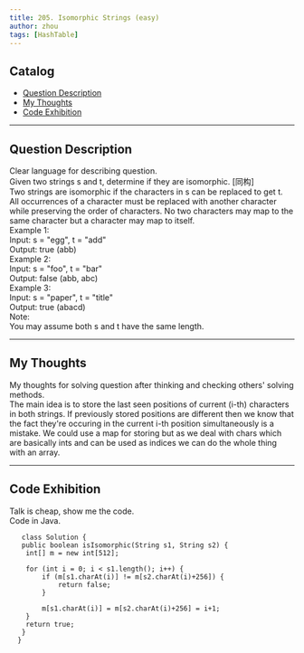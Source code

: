 ```yaml
---
title: 205. Isomorphic Strings (easy)              
author: zhou      
tags: [HashTable]        
---
```


       

## Catalog  
+ [Question Description](#partI)
+ [My Thoughts](#partII)
+ [Code Exhibition](#partIII)

----------------------------------

## Question Description
Clear language for describing question.    
Given two strings s and t, determine if they are isomorphic. [同构]     
Two strings are isomorphic if the characters in s can be replaced to get t.    
All occurrences of a character must be replaced with another character while preserving the order of characters. No two characters may map to the same character but a character may map to itself.    
Example 1:    
Input: s = "egg", t = "add"     
Output: true (abb)      
Example 2:   
Input: s = "foo", t = "bar"    
Output: false (abb, abc)      
Example 3:   
Input: s = "paper", t = "title"   
Output: true (abacd)      
Note:   
You may assume both s and t have the same length.    


----------------------------------

## My Thoughts
My thoughts for solving question after thinking and checking others' solving methods.        
The main idea is to store the last seen positions of current (i-th) characters in both strings. If previously stored positions are different then we know that the fact they're occuring in the current i-th position simultaneously is a mistake. We could use a map for storing but as we deal with chars which are basically ints and can be used as indices we can do the whole thing with an array.     


----------------------------------

## Code Exhibition
Talk is cheap, show me the code.    
Code in Java.     

       class Solution {
       public boolean isIsomorphic(String s1, String s2) {
        int[] m = new int[512];
        
        for (int i = 0; i < s1.length(); i++) {
            if (m[s1.charAt(i)] != m[s2.charAt(i)+256]) {
                return false;
            }
            
            m[s1.charAt(i)] = m[s2.charAt(i)+256] = i+1;
        }
        return true;
       }
      }


